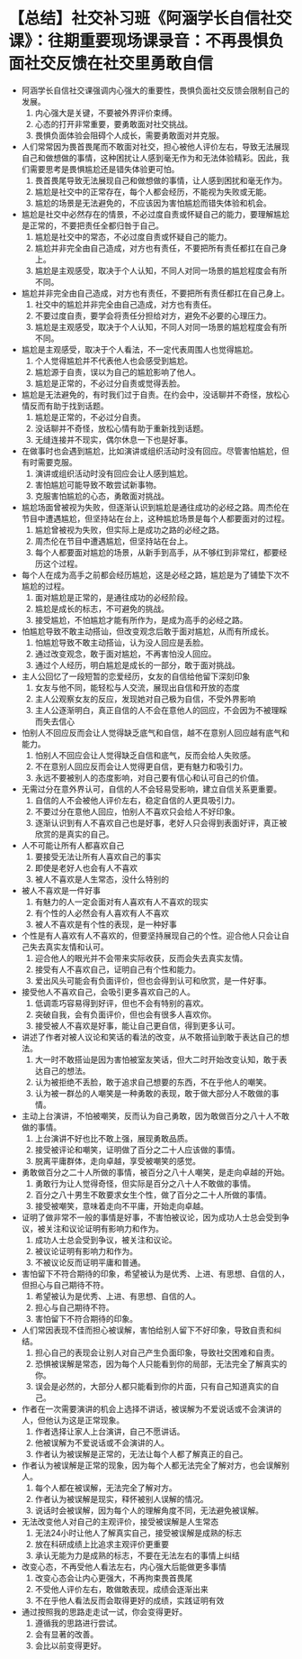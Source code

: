 # 【总结】社交补习班《阿涵学长自信社交课》：往期重要现场课录音：不再畏惧负面社交反馈在社交里勇敢自信

-   阿涵学长自信社交课强调内心强大的重要性，畏惧负面社交反馈会限制自己的发展。
    1.  内心强大是关键，不要被外界评价束缚。
    2.  心态的打开非常重要，要勇敢面对社交挑战。
    3.  畏惧负面体验会阻碍个人成长，需要勇敢面对并克服。
-   人们常常因为畏首畏尾而不敢面对社交，担心被他人评价左右，导致无法展现自己和做想做的事情，这种困扰让人感到毫无作为和无法体验精彩。因此，我们需要思考是畏惧尴尬还是错失体验更可怕。
    1.  畏首畏尾导致无法展现自己和做想做的事情，让人感到困扰和毫无作为。
    2.  尴尬是社交中的正常存在，每个人都会经历，不能视为失败或无能。
    3.  尴尬的场景是无法避免的，不应该因为害怕尴尬而错失体验和机会。
-   尴尬是社交中必然存在的情景，不必过度自责或怀疑自己的能力，要理解尴尬是正常的，不要把责任全都归咎于自己。
    1.  尴尬是社交中的常态，不必过度自责或怀疑自己的能力。
    2.  尴尬并非完全由自己造成，对方也有责任，不要把所有责任都扛在自己身上。
    3.  尴尬是主观感受，取决于个人认知，不同人对同一场景的尴尬程度会有所不同。
-   尴尬并非完全由自己造成，对方也有责任，不要把所有责任都扛在自己身上。
    1.  社交中的尴尬并非完全由自己造成，对方也有责任。
    2.  不要过度自责，要学会将责任分担给对方，避免不必要的心理压力。
    3.  尴尬是主观感受，取决于个人认知，不同人对同一场景的尴尬程度会有所不同。
-   尴尬是主观感受，取决于个人看法，不一定代表周围人也觉得尴尬。
    1.  个人觉得尴尬并不代表他人也会感受到尴尬。
    2.  尴尬源于自责，误以为自己的尴尬影响了他人。
    3.  尴尬是正常的，不必过分自责或觉得丢脸。
-   尴尬是无法避免的，有时我们过于自责。在约会中，没话聊并不奇怪，放松心情反而有助于找到话题。
    1.  尴尬是正常的，不必过分自责。
    2.  没话聊并不奇怪，放松心情有助于重新找到话题。
    3.  无缝连接并不现实，偶尔休息一下也是好事。
-   在做事时也会遇到尴尬，比如演讲或组织活动时没有回应。尽管害怕尴尬，但有时需要克服。
    1.  演讲或组织活动时没有回应会让人感到尴尬。
    2.  害怕尴尬可能导致不敢尝试新事物。
    3.  克服害怕尴尬的心态，勇敢面对挑战。
-   尴尬场面曾被视为失败，但逐渐认识到尴尬是通往成功的必经之路。周杰伦在节目中遭遇尴尬，但坚持站在台上，这种尴尬场景是每个人都要面对的过程。
    1.  尴尬曾被视为失败，但实际上是成功之路的必经之路。
    2.  周杰伦在节目中遭遇尴尬，但坚持站在台上。
    3.  每个人都要面对尴尬的场景，从新手到高手，从不够红到非常红，都要经历这个过程。
-   每个人在成为高手之前都会经历尴尬，这是必经之路，尴尬是为了铺垫下次不尴尬的过程。
    1.  面对尴尬是正常的，是通往成功的必经阶段。
    2.  尴尬是成长的标志，不可避免的挑战。
    3.  接受尴尬，不怕尴尬才能有所作为，是成为高手的必经之路。
-   怕尴尬导致不敢主动搭讪，但改变观念后敢于面对尴尬，从而有所成长。
    1.  怕尴尬导致不敢主动搭讪，认为没人回应是丢脸。
    2.  通过改变观念，敢于面对尴尬，不再害怕没人回应。
    3.  通过个人经历，明白尴尬是成长的一部分，敢于面对挑战。
-   主人公回忆了一段短暂的恋爱经历，女友的自信给他留下深刻印象
    1.  女友与他不同，能轻松与人交流，展现出自信和开放的态度
    2.  主人公观察女友的反应，发现她对自己极为自信，不受外界影响
    3.  主人公逐渐明白，真正自信的人不会在意他人的回应，不会因为不被理睬而失去信心
-   怕别人不回应反而会让人觉得缺乏底气和自信，越不在意别人回应越有底气和能力。
    1.  怕别人不回应会让人觉得缺乏自信和底气，反而会给人失败感。
    2.  不在意别人回应反而会让人觉得更自信，更有魅力和吸引力。
    3.  永远不要被别人的态度影响，对自己要有信心和认可自己的价值。
-   无需过分在意外界认可，自信的人不会轻易受影响，建立自信关系更重要。
    1.  自信的人不会被他人评价左右，稳定自信的人更具吸引力。
    2.  不要过分在意他人回应，怕别人不喜欢只会给人不好印象。
    3.  逐渐认识到有人不喜欢自己也是好事，老好人只会得到表面好评，真正被欣赏的是真实的自己。
-   人不可能让所有人都喜欢自己
    1.  要接受无法让所有人喜欢自己的事实
    2.  即使是老好人也会有人不喜欢
    3.  被人不喜欢是人生常态，没什么特别的
-   被人不喜欢是一件好事
    1.  有魅力的人一定会面对有人喜欢有人不喜欢的现实
    2.  有个性的人必然会有人喜欢有人不喜欢
    3.  被人不喜欢是有个性的表现，是一种好事
-   个性是有人喜欢有人不喜欢的，但要坚持展现自己的个性。迎合他人只会让自己失去真实友情和认可。
    1.  迎合他人的眼光并不会带来实际收获，反而会失去真实友情。
    2.  接受有人不喜欢自己，证明自己有个性和能力。
    3.  爱出风头可能会有负面评价，但也会得到认可和欣赏，是一件好事。
-   接受他人不喜欢自己，会吸引更多喜欢自己的人。
    1.  低调乖巧容易得到好评，但也不会有特别的喜欢。
    2.  突破自我，会有负面评价，但也会有很多人喜欢你。
    3.  接受被人不喜欢是好事，能让自己更自信，得到更多认可。
-   讲述了作者对被人议论和笑话的看法的改变，从不敢搭讪到敢于表达自己的想法。
    1.  大一时不敢搭讪是因为害怕被室友笑话，但大二时开始改变认知，敢于表达自己的想法。
    2.  认为被拒绝不丢脸，敢于追求自己想要的东西，不在乎他人的嘲笑。
    3.  认为被一群怂的人嘲笑是一种勇敢的表现，敢于做大部分人不敢做的事情。
-   主动上台演讲，不怕被嘲笑，反而认为自己勇敢，因为敢做百分之八十人不敢做的事情。
    1.  上台演讲不好也比不敢上强，展现勇敢品质。
    2.  接受被评论和嘲笑，证明做了百分之二十人应该做的事情。
    3.  脱离平庸群体，走向卓越，享受被嘲笑的感觉。
-   勇敢做百分之二十人所做的事情，被百分之八十人嘲笑，是走向卓越的开始。
    1.  勇敢行为让人觉得奇怪，但实际是百分之八十人不敢做的事情。
    2.  百分之八十男生不敢要求女生个性，做了百分之二十人所做的事情。
    3.  接受被嘲笑，意味着走向不平庸，开始走向卓越。
-   证明了做非常不一般的事情是好事，不害怕被议论，因为成功人士总会受到争议，被关注和议论证明有影响力和作为。
    1.  成功人士总会受到争议，被关注和议论。
    2.  被议论证明有影响力和作为。
    3.  不被议论反而证明平庸和普通。
-   害怕留下不符合期待的印象，希望被认为是优秀、上进、有思想、自信的人，但担心与自己期待不符。
    1.  希望被认为是优秀、上进、有思想、自信的人。
    2.  担心与自己期待不符。
    3.  害怕留下不符合期待的印象。
-   人们常因表现不佳而担心被误解，害怕给别人留下不好印象，导致自责和纠结。
    1.  担心自己的表现会让别人对自己产生负面印象，导致社交困难和自责。
    2.  恐惧被误解是常态，因为每个人只能看到你的局部，无法完全了解真实的你。
    3.  误会是必然的，大部分人都只能看到你的片面，只有自己知道真实的自己。
-   作者在一次需要演讲的机会上选择不讲话，被误解为不爱说话或不会演讲的人，但他认为这是正常现象。
    1.  作者选择让家人上台演讲，自己不愿讲话。
    2.  他被误解为不爱说话或不会演讲的人。
    3.  作者认为被误解是正常的，无法让每个人都了解真正的自己。
-   作者认为被误解是正常的现象，因为每个人都无法完全了解对方，也会误解别人。
    1.  每个人都在被误解，无法完全了解对方。
    2.  作者认为被误解是现实，释怀被别人误解的情况。
    3.  说话时会被误解，因为每个人的理解角度不同，无法避免被误解。
-   无法改变他人对自己的主观评价，接受被误解是人生常态
    1.  无法24小时让他人了解真实自己，接受被误解是成熟的标志
    2.  放在科研成绩上比追求主观评价更重要
    3.  承认无能为力是成熟的标志，不要在无法左右的事情上纠结
-   改变心态，不再受他人看法左右，内心强大后能做更多事情
    1.  改变心态会让内心更强大，不再拘束畏首畏尾
    2.  不受他人评价左右，敢做敢表现，成绩会逐渐出来
    3.  不在乎他人看法反而会取得更好的成绩，实践证明有效
-   通过按照我的思路走走试一试，你会变得更好。
    1.  遵循我的思路进行尝试。
    2.  会有显著的改善。
    3.  会比以前变得更好。